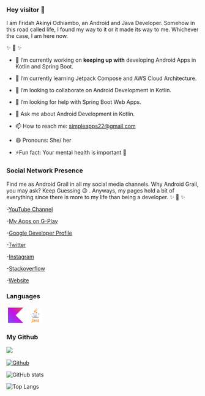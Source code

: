### Hey visitor 👋 
I am Fridah Akinyi Odhiambo, an Android and Java Developer. Somehow in this road called life, I found my way to it or it made its way to me. Whichever the case, I am here now.

✨ :balloon: ✨
- 🔭 I’m currently working on **keeping up with** developing Android Apps in Kotlin and Spring Boot.

- 🌱 I’m currently learning Jetpack Compose and AWS Cloud Architecture.

- 👯 I’m looking to collaborate on Android Development in Kotlin.

- 🤔 I’m looking for help with Spring Boot Web Apps.

- 💬 Ask me about Android Development in Kotlin.

- 📫 How to reach me: simpleapps22@gmail.com

- 😄 Pronouns: She/ her
- :zap:Fun fact: Your mental health is important :thought_balloon:
### Social Network Presence 
Find me as Android Grail in all my social media channels.
Why Android Grail, you may ask? Keep Guessing :wink: .
Anyways, my pages hold a bit of everything since there is more to my life than being a developer.
✨ :balloon: ✨

-[YouTube Channel](https://m.youtube.com/channel/UC_ueCpZu--8fHGV-wpOSMEA/playlists)

-[My Apps on G-Play](https://play.google.com/store/apps/developer?id=uFo)

-[Google Developer Profile](https://g.dev/AkinyiFO)

-[Twitter](https://twitter.com/androidgrail/)

-[Instagram](https://www.instagram.com/androidgrail/)

-[Stackoverflow](https://stackoverflow.com/users/11233984/ofa)

-[Website](https://androidgrail.ga/)
### Languages
<img src="https://raw.githubusercontent.com/github/explore/80688e429a7d4ef2fca1e82350fe8e3517d3494d/topics/kotlin/kotlin.png" alt="Kotlin" height="40" style="vertical-align:top; margin:4px">
<img src="https://raw.githubusercontent.com/github/explore/80688e429a7d4ef2fca1e82350fe8e3517d3494d/topics/java/java.png" alt="Java" height="40" style="vertical-align:top; margin:4px">

### My Github

![](https://visitor-badge.laobi.icu/badge?page_id=akinyifo.akinyifo)

[![Github](https://img.shields.io/github/followers/akinyifo?label=Follow&style=social)](https://github.com/akinyifo)

![GitHub stats](https://github-readme-stats.vercel.app/api?username=akinyifo&show_icons=true&theme=material-palenight)

![Top Langs](https://github-readme-stats.vercel.app/api/top-langs/?username=akinyifo&theme=material-palenight)
